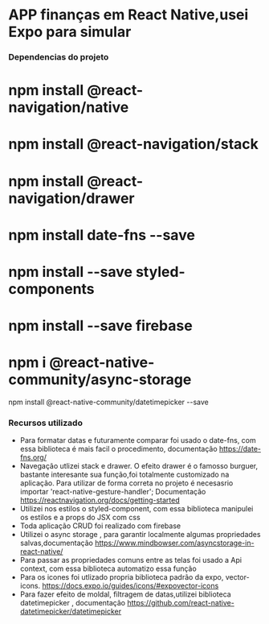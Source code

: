 # APP finanças em React Native,usei Expo para simular

### Dependencias do projeto
# npm install @react-navigation/native
# npm install @react-navigation/stack
# npm install @react-navigation/drawer
# npm install date-fns --save
# npm install --save styled-components
# npm install --save firebase
# npm i @react-native-community/async-storage
npm install @react-native-community/datetimepicker --save
### Recursos utilizado
- Para formatar datas e futuramente comparar  foi usado o  date-fns, com essa biblioteca é mais facil o procedimento,
documentação https://date-fns.org/
- Navegação utlizei stack e drawer. O efeito drawer é o famosso burguer, bastante interesante sua função,foi totalmente customizado
na aplicação. Para utilizar de forma correta no projeto é necesasrio  importar 'react-native-gesture-handler'; Documentação https://reactnavigation.org/docs/getting-started
- Utilizei nos estilos o  styled-component, com essa biblioteca manipulei os estilos e a props do JSX com css
- Toda aplicação CRUD foi realizado com firebase
- Utilizei o async storage , para garantir localmente algumas propriedades salvas,documentação https://www.mindbowser.com/asyncstorage-in-react-native/
- Para passar as propriedades comuns entre as telas foi usado a Api context, com essa biblioteca automatizo essa função
- Para os icones foi utlizado propria biblioteca padrão da expo, vector-icons. https://docs.expo.io/guides/icons/#expovector-icons
- Para fazer efeito de moldal, filtragem de datas,utilizei biblioteca datetimepicker , documentação https://github.com/react-native-datetimepicker/datetimepicker
